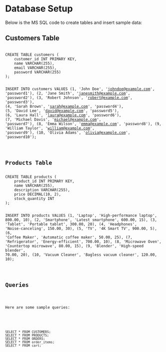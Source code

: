 
 <h1>Database Setup</h1>
 <p>Below is the MS SQL code to create tables and insert sample data:</p>
  <h2>Customers Table</h2>
    <pre>
        <code>
CREATE TABLE customers (
    customer_id INT PRIMARY KEY,
    name VARCHAR(255),
    email VARCHAR(255),
    password VARCHAR(255)
);

INSERT INTO customers VALUES
(1, 'John Doe', 'johndoe@example.com', 'password1'),
(2, 'Jane Smith', 'janesmith@example.com', 'password2'),
(3, 'Robert Johnson', 'robert@example.com', 'password3'),
(4, 'Sarah Brown', 'sarah@example.com', 'password4'),
(5, 'David Lee', 'david@example.com', 'password5'),
(6, 'Laura Hall', 'laura@example.com', 'password6'),
(7, 'Michael Davis', 'michael@example.com', 'password7'),
(8, 'Emma Wilson', 'emma@example.com', 'password8'),
(9, 'William Taylor', 'william@example.com', 'password9'),
(10, 'Olivia Adams', 'olivia@example.com', 'password10');
 

  <h2>Products Table</h2>
CREATE TABLE products (
    product_id INT PRIMARY KEY,
    name VARCHAR(255),
    description VARCHAR(255),
    price DECIMAL(10, 2),
    stock_quantity INT
);

INSERT INTO products VALUES
(1, 'Laptop', 'High-performance laptop', 800.00, 10),
(2, 'Smartphone', 'Latest smartphone', 600.00, 15),
(3, 'Tablet', 'Portable tablet', 300.00, 20),
(4, 'Headphones', 'Noise-canceling', 150.00, 30),
(5, 'TV', '4K Smart TV', 900.00, 5),
(6, 'Coffee Maker', 'Automatic coffee maker', 50.00, 25),
(7, 'Refrigerator', 'Energy-efficient', 700.00, 10),
(8, 'Microwave Oven', 'Countertop microwave', 80.00, 15),
(9, 'Blender', 'High-speed blender', 70.00, 20),
(10, 'Vacuum Cleaner', 'Bagless vacuum cleaner', 120.00, 10);


   <h2>Queries</h2>
    <p>Here are some sample queries:</p>
    <pre>
        <code>
SELECT * FROM CUSTOMERS;
SELECT * FROM PRODUCTS;
SELECT * FROM ORDERS;
SELECT * FROM order_items;
SELECT * FROM cart;
        </code>
    </pre>
